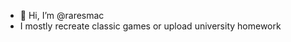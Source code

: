 - 👋 Hi, I’m @raresmac
- I mostly recreate classic games or upload university homework

<!---
raresmac/raresmac is a ✨ special ✨ repository because its `README.md` (this file) appears on your GitHub profile.
You can click the Preview link to take a look at your changes.
--->
